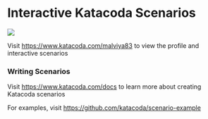 # Interactive Katacoda Scenarios

[![](http://shields.katacoda.com/katacoda/malviya83/count.svg)](https://www.katacoda.com/malviya83 "Get your profile on Katacoda.com")

Visit https://www.katacoda.com/malviya83 to view the profile and interactive scenarios

### Writing Scenarios
Visit https://www.katacoda.com/docs to learn more about creating Katacoda scenarios

For examples, visit https://github.com/katacoda/scenario-example
